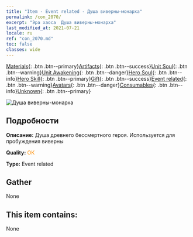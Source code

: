 ```yaml
---
title: "Item - Event related - Душа виверны-монарха"
permalink: /con_2070/
excerpt: "Эра хаоса  Душа виверны-монарха"
last_modified_at: 2021-07-21
locale: ru
ref: "con_2070.md"
toc: false
classes: wide
---
```

 [Materials](/ItemsRU/){: .btn .btn--primary}[Artifacts](/ItemsRU/Artifacts/){: .btn .btn--success}[Unit Soul](/ItemsRU/UnitSoul/){: .btn .btn--warning}[Unit Awakening](/ItemsRU/UnitAwakening/){: .btn .btn--danger}[Hero Soul](/ItemsRU/HeroSoul/){: .btn .btn--info}[Hero Skill](/ItemsRU/HeroSkill/){: .btn .btn--primary}[Gift](/ItemsRU/Gift/){: .btn .btn--success}[Event related](/ItemsRU/Events/){: .btn .btn--warning}[Avatars](/ItemsRU/Avatars/){: .btn .btn--danger}[Consumables](/ItemsRU/Consumables/){: .btn .btn--info}[Unknown](/ItemsRU/Unknown/){: .btn .btn--primary}

 ![Душа виверны-монарха](/images/t/juexing_806.jpg)

## Подробности
 **Описание:** Душа древнего бессмертного героя. Используется для пробуждения виверны

 **Quality:** <span style="color: #FF8C00">OK</span>

 **Type:** Event related

## Gather

  None

## This item contains:

  None

